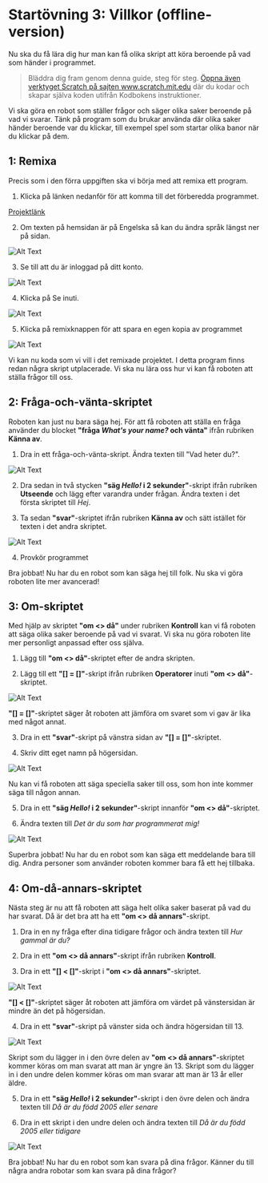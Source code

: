 # Startövning 3: Villkor (offline-version)

Nu ska du få lära dig hur man kan få olika skript att köra beroende på vad som händer i programmet.

> Bläddra dig fram genom denna guide, steg för steg. <a href="https://scratch.mit.edu" target="_blank">
  Öppna även verktyget Scratch på sajten www.scratch.mit.edu</a> där du kodar och skapar själva koden utifrån Kodbokens instruktioner. 

Vi ska göra en robot som ställer frågor och säger olika saker beroende på vad vi svarar. Tänk på program som du brukar använda där olika saker händer beroende var du klickar, till exempel spel som startar olika banor när du klickar på dem.

## 1: Remixa

Precis som i den förra uppgiften ska vi börja med att remixa ett program.

1. Klicka på länken nedanför för att komma till det förberedda programmet.

<a href="https://scratch.mit.edu/projects/210050672/" target='_blank'>Projektlänk</a> <!--_-->

2. Om texten på hemsidan är på Engelska så kan du ändra språk längst ner på sidan.

![Alt Text](Image_1.png)

3. Se till att du är inloggad på ditt konto.

![Alt Text](Image_2.png)

4. Klicka på Se inuti.

![Alt Text](Image_3.png)

5. Klicka på remixknappen för att spara en egen kopia av programmet

![Alt Text](Remixknapp.png)

Vi kan nu koda som vi vill i det remixade projektet. I detta program finns redan några skript utplacerade. Vi ska nu lära oss hur vi kan få roboten att ställa frågor till oss.

## 2: Fråga-och-vänta-skriptet

Roboten kan just nu bara säga hej. För att få roboten att ställa en fråga använder du blocket **"fråga _What's your name?_ och vänta"** ifrån rubriken **Känna av**.

1. Dra in ett fråga-och-vänta-skript. Ändra texten till "Vad heter du?".

![Alt Text](Skript_1.gif)

2. Dra sedan in två stycken **"säg _Hello!_ i 2 sekunder"**-skript ifrån rubriken **Utseende** och lägg efter varandra under frågan. Ändra texten i det första skriptet till _Hej_.

3. Ta sedan **"svar"**-skriptet ifrån rubriken **Känna av** och sätt istället för texten i det andra skriptet.

![Alt Text](Skript_2.gif)

4. Provkör programmet

Bra jobbat! Nu har du en robot som kan säga hej till folk. Nu ska vi göra roboten lite mer avancerad!

## 3: Om-skriptet

Med hjälp av skriptet **"om <> då"** under rubriken **Kontroll** kan vi få roboten att säga olika saker beroende på vad vi svarat. Vi ska nu göra roboten lite mer personligt anpassad efter oss själva.

1. Lägg till **"om <> då"**-skriptet efter de andra skripten.

2. Lägg till ett **"[] = []"**-skript ifrån rubriken **Operatorer** inuti **"om <> då"**-skriptet.

![Alt Text](Skript_3.gif)

**"[] = []"**-skriptet säger åt roboten att jämföra om svaret som vi gav är lika med något annat.

3. Dra in ett **"svar"**-skript på vänstra sidan av **"[] = []"**-skriptet.

4. Skriv ditt eget namn på högersidan.

![Alt Text](Skript_4.gif)

Nu kan vi få roboten att säga speciella saker till oss, som hon inte kommer säga till någon annan.

5. Dra in ett **"säg _Hello!_ i 2 sekunder"**-skript innanför **"om <> då"**-skriptet.

6. Ändra texten till _Det är du som har programmerat mig!_

![Alt Text](Image_5.png)

Superbra jobbat! Nu har du en robot som kan säga ett meddelande bara till dig. Andra personer som använder roboten kommer bara få ett hej tillbaka.

## 4: Om-då-annars-skriptet

Nästa steg är nu att få roboten att säga helt olika saker baserat på vad du har svarat. Då är det bra att ha ett **"om <> då annars"**-skript.

1. Dra in en ny fråga efter dina tidigare frågor och ändra texten till _Hur gammal är du?_

2. Dra in ett **"om <> då annars"**-skript ifrån rubriken **Kontroll**.

3. Dra in ett **"[] < []"**-skript i **"om <> då annars"**-skriptet.

![Alt Text](Skript_5.gif)

**"[] < []"**-skriptet säger åt roboten att jämföra om värdet på vänstersidan är mindre än det på högersidan.

4. Dra in ett **"svar"**-skript på vänster sida och ändra högersidan till 13.

![Alt Text](Skript_6.gif)

Skript som du lägger in i den övre delen av **"om <> då annars"**-skriptet kommer köras om man svarat att man är yngre än 13. Skript som du lägger in i den undre delen kommer köras om man svarar att man är 13 år eller äldre.

5. Dra in ett **"säg _Hello!_ i 2 sekunder"**-skript i den övre delen och ändra texten till _Då är du född 2005 eller senare_

6. Dra in ett skript i den undre delen och ändra texten till _Då är du född 2005 eller tidigare_

![Alt Text](Image_6.png)

Bra jobbat! Nu har du en robot som kan svara på dina frågor. Känner du till några andra robotar som kan svara på dina frågor?
